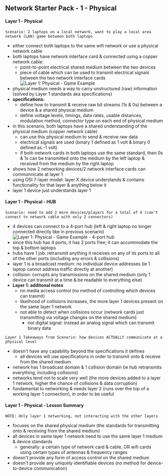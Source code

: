 ## Network Starter Pack - 1 - Physical ##

#### Layer 1 - Physical ####
`Scenario: 2 laptops on a local network, want to play a local area network (LAN) game between both laptops`
* either connect both laptops to the same wifi network or use a physical network cable
* both laptops have network interface card & connected using a copper network cable:
  * point-to-point electrical shared medium between the two devices
  * piece of cable which can be used to transmit electrical signals between the two network interface cards
![Layer 1: Physical - Game Example](https://i.postimg.cc/vHDd51yn/image5.png)
* physical medium needs a way to carry unstructured (raw) information (solved by Layer 1 standards aka specifications)
* **specifications:**
  * define how to transmit & receive raw bit streams (1s & 0s) between a device & a shared physical medium
  * define voltage levels, timings, data rates, usable distances, modulation method, connector type on each end of physical medium
* in this scenario, both laptops have a shared understanding of the physical medium (copper network cable)
  * can use this physical medium to send & receive raw data
  * electrical signals are used (binary 1 defined as 1 volt & binary 0 defined as -1 volt)
  * if both network cards in both laptops use the same standard, then 0s & 1s can be transmitted onto the medium by the left laptop & received from the medium by the right laptop
* shows how 2 networking devices/2 network interface cards can communnicate at layer 1
* using OSI 7-layer model: layer X device understands & contains functionality for that layer & anything below it 
* layer 1 device just understands layer 1
#### Layer 1 - Physical - HUB ####
`Scenario: need to add 2 more devices/players for a total of 4 (can't connect to network cable with only 2 connectors)`
* 4 devices can connect to a 4-port hub (left & right laptop no longer connected directly like in previous scenario)  
![Layer 1: Physical - Game Example - 4-port hub](https://i.postimg.cc/W1t02Kfp/image7.png)
* since this hub has 4 ports, it has 2 ports free; it can accommodate the top & bottom laptops  
* hubs have 1 job: retransmit anything it receives on any of its ports to all of the other ports (including any errors & collisions)
* layer 1 is a broadcast medium: no individual device addresses (ie 1 laptop cannot address traffic directly at another)
* collision: corrupts any transmissions on the shared medium (only 1 device can transmit at a time & be readable to everything else)
* **Layer 1: additonal notes**
  * no media access control (no method of controlling which devices can trasmit) 
  * likelihood of collisions increases, the more layer 1 devices present on the same layer 1 network
  * not able to detect when collisions occur (network cards just transmitting via voltage changes on the shared medium)
    * not digital signal: instead an analog signal which can transmit binary data

`Layer 1 Takeaways from Scenario: how devices ACTUALLY communicate at a physical level`
* doesn't have any capability beyond the specifications it defines 
  * all devices will use specifications in order to transmit onto & receive from the shared medium
* network has 1 broadcast domain & 1 collision domain (ie hub retransmits everything, including collisions)
* networks tend not to scale very well (the more devices added to a layer 1 network, higher the chance of collisions & data corruption)
* fundamental to networking & needs layer 2 (runs over the top of a working layer 1 connection), in order to be useful  
#### Layer 1 - Physical - Lesson Summary ####  
`NOTE: Only layer 1 networking, not interacting with the other layers`
* focuses on the shared physical medium (the standards for transmitting onto & receiving from the shared medium)
* all devices in same layer 1 network need to use the same layer 1 medium & device standards
  * generally: a certain type of network card & cable, OR wifi cards using certain types of antennas & frequency ranges
* doesn't provide any form of access control on the shared medium
* doesn't provide any uniquely identifiable devices (no method for device-to-device communication)
    

